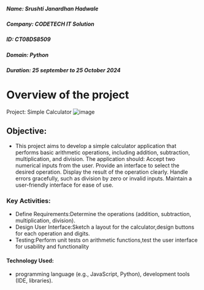 ##### Name: Srushti Janardhan Hadwale
##### Company: CODETECH IT Solution
##### ID: CT08DS8509
##### Domain: Python
##### Duration: 25 september to 25 October 2024

# Overview of the project
Project: Simple Calculator
 ![image](https://github.com/user-attachments/assets/0e6f546e-3d8d-4d95-93e0-2409c64a2fdb)

## Objective:
- This project aims to develop a simple calculator application that performs basic arithmetic operations, including addition, subtraction, multiplication, and division. The application should:
Accept two numerical inputs from the user.
Provide an interface to select the desired operation.
Display the result of the operation clearly.
Handle errors gracefully, such as division by zero or invalid inputs.
Maintain a user-friendly interface for ease of use.
### Key Activities:
- Define Requirements:Determine the operations (addition, subtraction, multiplication, division).
- Design User Interface:Sketch a layout for the calculator,design buttons for each operation and digits.
- Testing:Perform unit tests on arithmetic functions,test the user interface for usability and functionality
#### Technology Used:
- programming language (e.g., JavaScript, Python), development tools (IDE, libraries).
